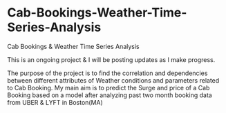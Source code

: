 # Cab-Bookings-Weather-Time-Series-Analysis
Cab Bookings &amp; Weather Time Series Analysis


This is an ongoing project & I will be posting updates as I make progress.


The purpose of the project is to find the correlation and dependencies between different attributes of Weather conditions and parameters related to Cab Booking. My main aim is to predict the Surge and price of a Cab Booking based on a model after analyzing past two month booking data from UBER & LYFT in Boston(MA)
